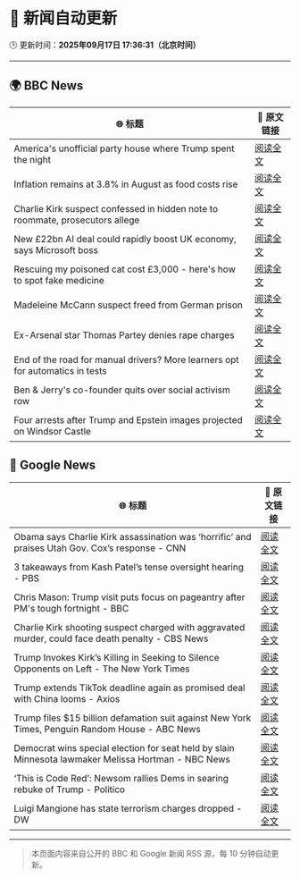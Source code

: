 # 🧠 新闻自动更新

🕒 更新时间：**2025年09月17日 17:36:31（北京时间）**

---

## 🌍 BBC News

| 🌐 标题 | 🔗 原文链接 |
|--------|-------------|
| America's unofficial party house where Trump spent the night | [阅读全文](https://www.bbc.com/news/articles/cn0x2vxl7gjo?at_medium=RSS&at_campaign=rss) |
| Inflation remains at 3.8% in August as food costs rise | [阅读全文](https://www.bbc.com/news/articles/cderznjj4r7o?at_medium=RSS&at_campaign=rss) |
| Charlie Kirk suspect confessed in hidden note to roommate, prosecutors allege | [阅读全文](https://www.bbc.com/news/articles/ckg2r8lvjn2o?at_medium=RSS&at_campaign=rss) |
| New £22bn AI deal could rapidly boost UK economy, says Microsoft boss | [阅读全文](https://www.bbc.com/news/articles/c7016ljre03o?at_medium=RSS&at_campaign=rss) |
| Rescuing my poisoned cat cost £3,000 - here's how to spot fake medicine | [阅读全文](https://www.bbc.com/news/articles/cy9n0y34z14o?at_medium=RSS&at_campaign=rss) |
| Madeleine McCann suspect freed from German prison | [阅读全文](https://www.bbc.com/news/articles/cy4rydzmrmvo?at_medium=RSS&at_campaign=rss) |
| Ex-Arsenal star Thomas Partey denies rape charges | [阅读全文](https://www.bbc.com/news/articles/c2lxe9800dko?at_medium=RSS&at_campaign=rss) |
| End of the road for manual drivers? More learners opt for automatics in tests | [阅读全文](https://www.bbc.com/news/articles/c80gk97xe85o?at_medium=RSS&at_campaign=rss) |
| Ben & Jerry's co-founder quits over social activism row | [阅读全文](https://www.bbc.com/news/articles/c4g58xx1eero?at_medium=RSS&at_campaign=rss) |
| Four arrests after Trump and Epstein images projected on Windsor Castle | [阅读全文](https://www.bbc.com/news/articles/c78n455mj08o?at_medium=RSS&at_campaign=rss) |

## 📰 Google News

| 🌐 标题 | 🔗 原文链接 |
|--------|-------------|
| Obama says Charlie Kirk assassination was ‘horrific’ and praises Utah Gov. Cox’s response - CNN | [阅读全文](https://news.google.com/rss/articles/CBMigwFBVV95cUxPbzVMUUphVVpyR1lYeGl5Tjd1X0NGekl2VlJCRjlYQ3d6WXU1UW45dHlKQlAyeG5sbTlyZGVvY2tSM1pyWDB6cGtDbzl6WXlKQ2hfRjBIOWw3QTNCYmxWeHNYb1JVSDFpRloyS2dXaWdOZHdRbjE4c1Y0ODZqNmM3a2VqOA?oc=5) |
| 3 takeaways from Kash Patel’s tense oversight hearing - PBS | [阅读全文](https://news.google.com/rss/articles/CBMilAFBVV95cUxNYkhDdzJhdXRHejQ4bUJ1QmdrTVNyZlhmTE9QOUJUaFdOUGN5dEpRNHdoS0JOY0tTamM1OUR5OTBZaW51cGRJMnk1dWQtT2lfU0NTRnREbkI0c2JYcWF5RXp5a1FvT3BIeG5WWjJ0dkpWdmpLU3N1VG1DcXBOcTJVeTRfZ2dGQVl5M3ZfdU9veEZWWWV30gGaAUFVX3lxTFB5bkh0RFpOdE40c1NPck5rcU95OXp5aDZPYXh2TUdBQUs0b3NzNHFwX2ZGNkpfVkhhMTBONE9wRThXMXZ5bFo0UDRfcDN1VVlZYVk1Qnpuc3I0Qk1zU1hOTGpsWXp3RnNVNVUzZm1KY2NlRElYa0FoTmJ6NEFNNV9JRUJEMUFJNENQUThUV0pRWDNpdXhOZG9uV0E?oc=5) |
| Chris Mason: Trump visit puts focus on pageantry after PM's tough fortnight - BBC | [阅读全文](https://news.google.com/rss/articles/CBMiWkFVX3lxTE04TmNPWEpEb001c0xudEZMalRDRDhSUUtZZ1pZbGlheHJkSW1XOUsyWHR6Y2JUajM4ZWJEdXlXSjBxYXN6Ul9QS1JBV0tNQ2dhQ1NXY0gzSXcxd9IBX0FVX3lxTE8xYjd2eW1vLTFOTUp4bDB6MUd3andidXJnR3hkdHZVNDZiSF84allSNGlPdlZWa2JLSHFxMXN2ZTlBVUtZU09QcG5laWpZczVvS0ZFVTJVMFFuZ3U1cUtz?oc=5) |
| Charlie Kirk shooting suspect charged with aggravated murder, could face death penalty - CBS News | [阅读全文](https://news.google.com/rss/articles/CBMiowFBVV95cUxObUJ5VnNNeTJabzFQVEQ0WHdRSWM0TDZlVV9VaGRBckpNOTFyenZzVUQ5VWFmalFGcEUtM0pPVWF2NTVYM002c01LVE1IODIxSG1wU1o5UEZlY1BEVnNOLTBXTEZCQ1ZHc1h0cFNaSEFXak9xeG16VGU4TEh4MVBtem1xVzFUUl95SnhRdWNlc0RVaER5V1JQNnExZkhNT1k1SXl30gGoAUFVX3lxTE9GYXNqX1JfRlBXeUZwRG94R3pad0JPV3p4NXU4M1M1c1ZWdTJJVl9wU0xEbHdGRDF0WDUxdTFKQ1ZZdkN0X0NSdnAxVmtvanhpWHJJMUZsNFJJU3g3b3ZMTmR6dUhyOTk2STBYV1J1U2JpczhzQ2N5aFRsV1ZlaFMyRU5FSTRxdjZpYTZqbmQxVDZfY3d0cy1VUzdxSkRzcmNjNmF0anctZA?oc=5) |
| Trump Invokes Kirk’s Killing in Seeking to Silence Opponents on Left - The New York Times | [阅读全文](https://news.google.com/rss/articles/CBMilgFBVV95cUxOQ1F5bVRtalpRMkRpQnFHV0xna29hZDVCWmpRaHdTc1ZFSm15eERmRFBkdTF3ZUQ0czBpY2xQWDg1TE81X2VwbkF4YTZUSkF6RUNLbzhBZ2ZyUVowOHBwYmFxWDh4M0NHYzVLNTc2M1NiSi1mTVVvc1dkOTZJbWUzU0NCQUUxUVhVbFJaQXlGazd2Wi14c1E?oc=5) |
| Trump extends TikTok deadline again as promised deal with China looms - Axios | [阅读全文](https://news.google.com/rss/articles/CBMiY0FVX3lxTE52VmFSaG5TRlhXcW9wdUZfUXppRlRNbHpTTzRKcldQVFNSWVZOc2VZTGYwY2FINUhUeWRCbUtZWklYOE5PUXYyQjN2cUxXaEtfRzRFZGNGc3lZQjFpRU9Xbm9rdw?oc=5) |
| Trump files $15 billion defamation suit against New York Times, Penguin Random House - ABC News | [阅读全文](https://news.google.com/rss/articles/CBMilwFBVV95cUxNblJwWHlIYkFwQXFOZ2w2VWFVWU1qZVdXbVgzOVVnS2NtVGpMaXVaWTdkSzFRUjJjNG5ucHlxSHRjMFB6LUZwbjZOdi1qWWhWS256RkF6djhnUWhyYUlvcDRYT0t1OTFUSExOeVZwYlcyTWZHOHRXaFRDM0FIcmQ1ajFrRnB0ci1lYzhVdGJ3eXdiNTRuZ2Ew0gGcAUFVX3lxTE44endHTTJTeUpUYVhfLS1MZG1INkExX1Njd0lRanNhT0hOY0tsTmhnOWdrNkJleG56azlKTVJVTktQbTIzdkdUSFh6ZXFUcU1YSllLV194bnllRmJSMEduUmlpeXJsZjlaTG9oSkpUYThUa0VfOTNIekVzVnQxVkpXb203LTN4TEl3Qk0xZzZob0JEMklDZE9GYk1vWg?oc=5) |
| Democrat wins special election for seat held by slain Minnesota lawmaker Melissa Hortman - NBC News | [阅读全文](https://news.google.com/rss/articles/CBMiuwFBVV95cUxOdW1MdGppQ0R3d3BFMkhfUU5UMmtLRVdDSXIxaWVfVExxQmtOb0x5dnFzcWdhaHowakFPbkQwYndnOGJzLVY1LUZPaXZ2NVBxZTE3TGl2THNrVUlBWE5DeUxlRmNyRnNzaGZiS2o1X0ZiWFpPbHFEbHZ1eTRyMGtma05BTEs1NTczdU0waDAtazRuZTlrMlVRdEdVQjFINEptdW5CS0ZPNlZuRjRMdnlIX1RqdW15WEVQSFNF0gFWQVVfeXFMUEZFM3BoaFQ1RkVqb3V1bjZYZEpPU1U4MDlZMHRDRVh4U28wZmhUN2tOWGcyNFhwSE5NYjBRZVNKN09NRDd4R0Z1bTBtRlVXbkQtRXgzZVE?oc=5) |
| ‘This is Code Red’: Newsom rallies Dems in searing rebuke of Trump - Politico | [阅读全文](https://news.google.com/rss/articles/CBMinAFBVV95cUxQcll6VVIxMno3dTVrWm0zeGRZdGJIVk9CaGVuY1BjWDJNUmV6Z3VJUXVkU0ppSEttVHIyZDVGNEhrVHNwbEk4UEJsMXI0Snp6cTFxQUFNNW93NjR3OS0wcy1yb1QzLWZZcmdEb3IwNi1XSy1LMU1LRW1rdTRnM1FnUXM0UV82SHZQM1VfY0xyOXktSEt1MFFxQVBBN1o?oc=5) |
| Luigi Mangione has state terrorism charges dropped - DW | [阅读全文](https://news.google.com/rss/articles/CBMiiwFBVV95cUxPZllOQzlfT1paUEJjYmtFM2l5TEVndzBIeWhPZ2xOUVlqVGZaLUdNcnE3ckdnU0F6eG4xLVJZbEZYUko5RV9uSDhXOTloRktxdi1RdVRvdlB1X2VPSnNZTlpST2xsbVE3VldHMUk4R1YtSFRPWWN1RlMycFJUNFdGS3VkZ2VaZEhfXzJz0gGLAUFVX3lxTE43QktycWQxWlJyVnQxZzFtLVZWWEF6STd1TnRVZ21XWExBSDhoWjBCTGFkclg3SzZNSVRRemRMeEZZdFRBY1E2YXdOd3E3Y2RSNGExZjNYd0FnWTBEZ3U0elFiNDFxaHNoTVpGTk9EOXhJazFtMnZtVC1WODRCVWJZLXJ1Q2UxQUY5Nnc?oc=5) |

---
> 本页面内容来自公开的 BBC 和 Google 新闻 RSS 源，每 10 分钟自动更新。